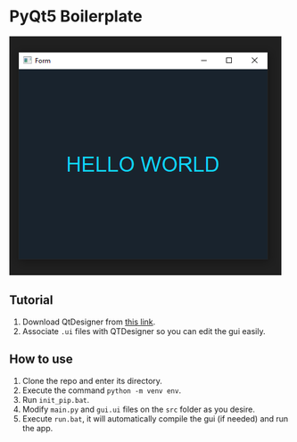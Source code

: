 # PyQt5 Boilerplate

![](thumb.png)

## Tutorial

1. Download QtDesigner from [this link](https://build-system.fman.io/qt-designer-download "this link").
2. Associate `.ui` files with QTDesigner so you can edit the gui easily.

## How to use

1. Clone the repo and enter its directory.
2. Execute the command `python -m venv env`.
3. Run `init_pip.bat`.
4. Modify `main.py` and `gui.ui` files on the `src` folder as you desire.
5. Execute `run.bat`, it will automatically compile the gui (if needed) and run the app.
